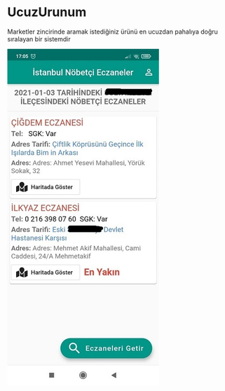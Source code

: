 # UcuzUrunum
Marketler zincirinde aramak istediğiniz ürünü en ucuzdan pahalıya doğru sıralayan bir sistemdir

![istanbul-nobetci-eczane](https://github.com/dursunkatar/IstanbulNobetciEczane/blob/main/ekran.jpg)
